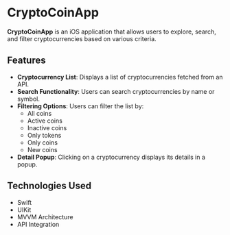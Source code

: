 # CryptoCoinApp

**CryptoCoinApp** is an iOS application that allows users to explore, search, and filter cryptocurrencies based on various criteria.

## Features

- **Cryptocurrency List**: Displays a list of cryptocurrencies fetched from an API.
- **Search Functionality**: Users can search cryptocurrencies by name or symbol.
- **Filtering Options**: Users can filter the list by:
  - All coins
  - Active coins
  - Inactive coins
  - Only tokens
  - Only coins
  - New coins
- **Detail Popup**: Clicking on a cryptocurrency displays its details in a popup.

## Technologies Used

- Swift
- UIKit
- MVVM Architecture
- API Integration
